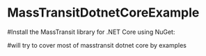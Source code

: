 # MassTransitDotnetCoreExample

#Install the MassTransit library for .NET Core using NuGet:

#will try to cover most of masstransit dotnet core by examples 
